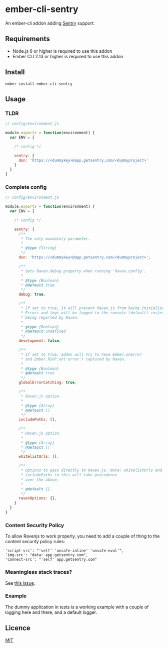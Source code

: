 ember-cli-sentry
===============================================================================

An ember-cli addon adding [Sentry](https://www.getsentry.com) support.


Requirements
-------------------------------------------------------------------------------

- Node.js 6 or higher is required to use this addon
- Ember CLI 2.13 or higher is required to use this addon


Install
-------------------------------------------------------------------------------

```
ember install ember-cli-sentry
```


Usage
-------------------------------------------------------------------------------

### TLDR

```js
// config/environment.js

module.exports = function(environment) {
  var ENV = {

    /* config */

    sentry: {
      dsn: 'https://<dummykey>@app.getsentry.com/<dummyproject>'
    }
  }
}
```

### Complete config

```js
// config/environment.js

module.exports = function(environment) {
  var ENV = {

    /* config */

    sentry: {
      /**
       * The only mandatory parameter.
       *
       * @type {String}
       */
      dsn: 'https://<dummykey>@app.getsentry.com/<dummyproject>',

      /**
       * Sets Raven.debug property when running `Raven.config`.
       *
       * @type {Boolean}
       * @default true
       */
      debug: true,

      /**
       * If set to true, it will prevent Raven.js from being initialized.
       * Errors and logs will be logged to the console (default) instead of
       * being reported by Raven.
       *
       * @type {Boolean}
       * @default undefined
       */
      development: false,

      /**
       * If set to true, addon will try to have Ember.onerror
       * and Ember.RSVP.on('error') captured by Raven.
       *
       * @type {Boolean}
       * @default true
       */
      globalErrorCatching: true,

      /**
       * Raven.js option.
       *
       * @type {Array}
       * @default []
       */
      includePaths: [],

      /**
       * Raven.js option.
       *
       * @type {Array}
       * @default []
       */
      whitelistUrls: [],

      /**
       * Options to pass directly to Raven.js. Note: whitelistUrls and
       * includePaths in this will take precedence
       * over the above.
       *
       * @default {}
       */
      ravenOptions: {},
    }
  }
}
```

### Content Security Policy

To allow Ravenjs to work properly, you need to add a couple of thing to the content security policy rules:

```
'script-src': "'self' 'unsafe-inline' 'unsafe-eval'",
'img-src': "data: app.getsentry.com",
'connect-src': "'self' app.getsentry.com"
```

### Meaningless stack traces?

See [this issue](https://github.com/damiencaselli/ember-cli-sentry/issues/28).

### Example

The dummy application in tests is a working example with a couple of logging here and there, and a default logger.


Licence
-------------------------------------------------------------------------------

[MIT](https://raw.githubusercontent.com/damiencaselli/ember-cli-sentry/master/LICENSE.md)
